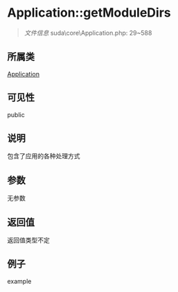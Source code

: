 # Application::getModuleDirs

> *文件信息* suda\core\Application.php: 29~588
## 所属类 

[Application](../Application.md)

## 可见性

  public  
## 说明


包含了应用的各种处理方式

## 参数

无参数

## 返回值
返回值类型不定

## 例子

example